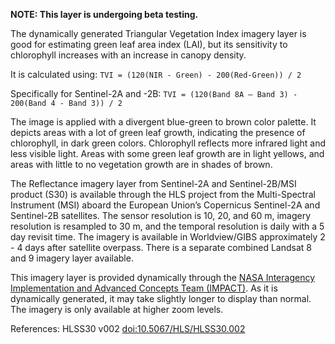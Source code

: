 **NOTE: This layer is undergoing beta testing.**

The dynamically generated Triangular Vegetation Index imagery layer is good for estimating green leaf area index (LAI), but its sensitivity to chlorophyll increases with an increase in canopy density.

It is calculated using:
`TVI = (120(NIR - Green) - 200(Red-Green)) / 2`

Specifically for Sentinel-2A and -2B:
`TVI = (120(Band 8A – Band 3) - 200(Band 4 - Band 3)) / 2`

The image is applied with a divergent blue-green to brown color palette. It depicts areas with a lot of green leaf growth, indicating the presence of chlorophyll, in dark green colors. Chlorophyll reflects more infrared light and less visible light. Areas with some green leaf growth are in light yellows, and areas with little to no vegetation growth are in shades of brown.

The Reflectance imagery layer from Sentinel-2A and Sentinel-2B/MSI product (S30) is available through the HLS project from the Multi-Spectral Instrument (MSI) aboard the European Union’s Copernicus Sentinel-2A and Sentinel-2B satellites. The sensor resolution is 10, 20, and 60 m, imagery resolution is resampled to 30 m, and the temporal resolution is daily with a 5 day revisit time. The imagery is available in Worldview/GIBS approximately 2 - 4 days after satellite overpass. There is a separate combined Landsat 8 and 9 imagery layer available.

This imagery layer is provided dynamically through the [NASA Interagency Implementation and Advanced Concepts Team (IMPACT)](https://earthdata.nasa.gov/esds/impact). As it is dynamically generated, it may take slightly longer to display than normal. The imagery is only available at higher zoom levels.

References: HLSS30 v002 [doi:10.5067/HLS/HLSS30.002](https://doi.org/10.5067/HLS/HLSS30.002)